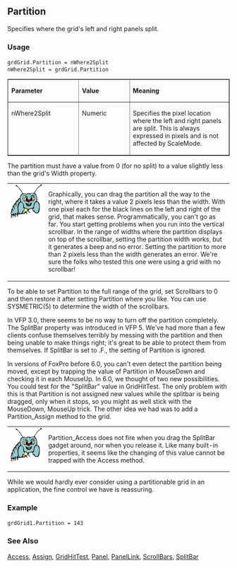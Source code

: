 ## Partition

Specifies where the grid's left and right panels split.

### Usage

```foxpro
grdGrid.Partition = nWhere2Split
nWhere2Split = grdGrid.Partition
```
<table border cellspacing=0 cellpadding=0 width=100%>
<tr>
  <td width=32% valign=top>
  <p><b>Parameter</b></p>
  </td>
  <td width=23% valign=top>
  <p><b>Value</b></p>
  </td>
  <td width=45% valign=top>
  <p><b>Meaning</b></p>
  </td>
 </tr>
<tr>
  <td width=32% valign=top>
  <p>nWhere2Split</p>
  </td>
  <td width=23% valign=top>
  <p>Numeric</p>
  </td>
  <td width=45% valign=top>
  <p>Specifies the pixel location where the left and right panels are split. This is always expressed in pixels and is not affected by ScaleMode.</p>
  </td>
 </tr>
</table>

The partition must have a value from 0 (for no split) to a value slightly less than the grid's Width property.

<table border=0 cellspacing=0 cellpadding=0 width=100%>
<tr>
  <td width=17% valign=top>
<img width=95 height=78 src="bug.gif"></p>
  </td>
  <td width=83%>
  <p>Graphically, you can drag the partition all the way to the right, where it takes a value 2 pixels less than the width. With one pixel each for the black lines on the left and right of the grid, that makes sense. Programmatically, you can't go as far. You start getting problems when you run into the vertical scrollbar. In the range of widths where the partition displays on top of the scrollbar, setting the partition width works, but it generates a beep and no error. Setting the partition to more than 2 pixels less than the width generates an error. We're sure the folks who tested this one were using a grid with no scrollbar!</p>
  </td>
 </tr>
</table>

To be able to set Partition to the full range of the grid, set Scrollbars to 0 and then restore it after setting Partition where you like. You can use SYSMETRIC(5) to determine the width of the scrollbars.

In VFP 3.0, there seems to be no way to turn off the partition completely. The SplitBar property was introduced in VFP 5. We've had more than a few clients confuse themselves terribly by messing with the partition and then being unable to make things right; it's great to be able to protect them from themselves. If SplitBar is set to .F., the setting of Partition is ignored.

In versions of FoxPro before 6.0, you can't even detect the partition being moved, except by trapping the value of Partition in MouseDown and checking it in each MouseUp. In 6.0, we thought of two new possibilities. You could test for the "SplitBar" value in GridHitTest. The only problem with this is that Partition is not assigned new values while the splitbar is being dragged, only when it stops, so you might as well stick with the MouseDown, MouseUp trick. The other idea we had was to add a Partition_Assign method to the grid.

<table border=0 cellspacing=0 cellpadding=0 width=100%>
<tr>
  <td width=17% valign=top>
<img width=95 height=78 src="bug.gif"></p>
  </td>
  <td width=83%>
  <p>Partition_Access does not fire when you drag the SplitBar gadget around, nor when you release it. Like many built-in properties, it seems like the changing of this value cannot be trapped with the Access method.</p>
  </td>
 </tr>
</table>

While we would hardly ever consider using a partitionable grid in an application, the fine control we have is reassuring.

### Example

```foxpro
grdGrid1.Partition = 143
```
### See Also

[Access](s4g780.md), [Assign](s4g780.md), [GridHitTest](s4g787.md), [Panel](s4g526.md), [PanelLink](s4g526.md), [ScrollBars](s4g533.md), [SplitBar](s4g707.md)